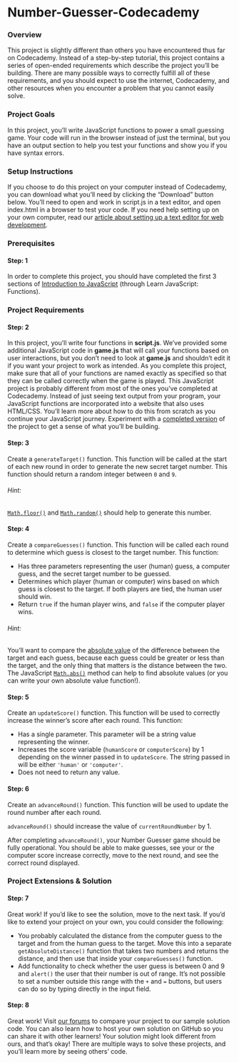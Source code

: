 # Number-Guesser-Codecademy
### Overview
This project is slightly different than others you have encountered thus far on Codecademy. Instead of a step-by-step tutorial, this project contains a series of open-ended requirements which describe the project you’ll be building. There are many possible ways to correctly fulfill all of these requirements, and you should expect to use the internet, Codecademy, and other resources when you encounter a problem that you cannot easily solve.

### Project Goals
In this project, you’ll write JavaScript functions to power a small guessing game. Your code will run in the browser instead of just the terminal, but you have an output section to help you test your functions and show you if you have syntax errors.

### Setup Instructions
If you choose to do this project on your computer instead of Codecademy, you can download what you’ll need by clicking the “Download” button below. You’ll need to open and work in script.js in a text editor, and open index.html in a browser to test your code. If you need help setting up on your own computer, read our [article about setting up a text editor for web development](https://www.codecademy.com/articles/visual-studio-code).

### Prerequisites

#### Step: 1
In order to complete this project, you should have completed the first 3 sections of [Introduction to JavaScript](https://www.codecademy.com/courses/introduction-to-javascript) (through Learn JavaScript: Functions).

### Project Requirements

#### Step: 2
In this project, you’ll write four functions in __script.js__. We’ve provided some additional JavaScript code in __game.js__ that will call your functions based on user interactions, but you don’t need to look at __game.js__ and shouldn’t edit it if you want your project to work as intended. As you complete this project, make sure that all of your functions are named exactly as specified so that they can be called correctly when the game is played.
This JavaScript project is probably different from most of the ones you’ve completed at Codecademy. Instead of just seeing text output from your program, your JavaScript functions are incorporated into a website that also uses HTML/CSS. You’ll learn more about how to do this from scratch as you continue your JavaScript journey.
Experiment with a [completed version](https://s3.amazonaws.com/codecademy-content/PRO/independent-practice-projects/number-guesser/example/index.html) of the project to get a sense of what you’ll be building.

#### Step: 3
Create a `generateTarget()` function. This function will be called at the start of each new round in order to generate the new secret target number.
This function should return a random integer between `0` and `9`.

###### Hint:
[`Math.floor()`](https://developer.mozilla.org/en-US/docs/Web/JavaScript/Reference/Global_Objects/Math/floor) and [`Math.random()`](https://developer.mozilla.org/en-US/docs/Web/JavaScript/Reference/Global_Objects/Math/random) should help to generate this number.

#### Step: 4
Create a `compareGuesses()` function. This function will be called each round to determine which guess is closest to the target number.
This function:
- Has three parameters representing the user (human) guess, a computer guess, and the secret target number to be guessed.
- Determines which player (human or computer) wins based on which guess is closest to the target. If both players are tied, the human user should win.
- Return `true` if the human player wins, and `false` if the computer player wins.

###### Hint:
You’ll want to compare the [absolute value](https://en.wikipedia.org/wiki/Absolute_value#Real_numbers) of the difference between the target and each guess, because each guess could be greater or less than the target, and the only thing that matters is the distance between the two.
The JavaScript [`Math.abs()`](https://developer.mozilla.org/en-US/docs/Web/JavaScript/Reference/Global_Objects/Math/abs) method can help to find absolute values (or you can write your own absolute value function!).

#### Step: 5
Create an `updateScore()` function. This function will be used to correctly increase the winner’s score after each round.
This function:
- Has a single parameter. This parameter will be a string value representing the winner.
- Increases the score variable (`humanScore` or `computerScore`) by 1 depending on the winner passed in to `updateScore`. The string passed in will be either `'human'` or `'computer'`.
- Does not need to return any value.

#### Step: 6
Create an `advanceRound()` function. This function will be used to update the round number after each round.

`advanceRound()` should increase the value of `currentRoundNumber` by 1.

After completing `advanceRound()`, your Number Guesser game should be fully operational. You should be able to make guesses, see your or the computer score increase correctly, move to the next round, and see the correct round displayed.

### Project Extensions & Solution

#### Step: 7
Great work! If you’d like to see the solution, move to the next task. If you’d like to extend your project on your own, you could consider the following:
- You probably calculated the distance from the computer guess to the target and from the human guess to the target. Move this into a separate `getAbsoluteDistance()` function that takes two numbers and returns the distance, and then use that inside your `compareGuesses()` function.
- Add functionality to check whether the user guess is between 0 and 9 and `alert()` the user that their number is out of range. It’s not possible to set a number outside this range with the `+` and `=` buttons, but users can do so by typing directly in the input field.

#### Step: 8
Great work! Visit [our forums](https://discuss.codecademy.com/t/number-guesser-challenge-project-javascript/462394) to compare your project to our sample solution code. You can also learn how to host your own solution on GitHub so you can share it with other learners! Your solution might look different from ours, and that’s okay! There are multiple ways to solve these projects, and you’ll learn more by seeing others’ code.
